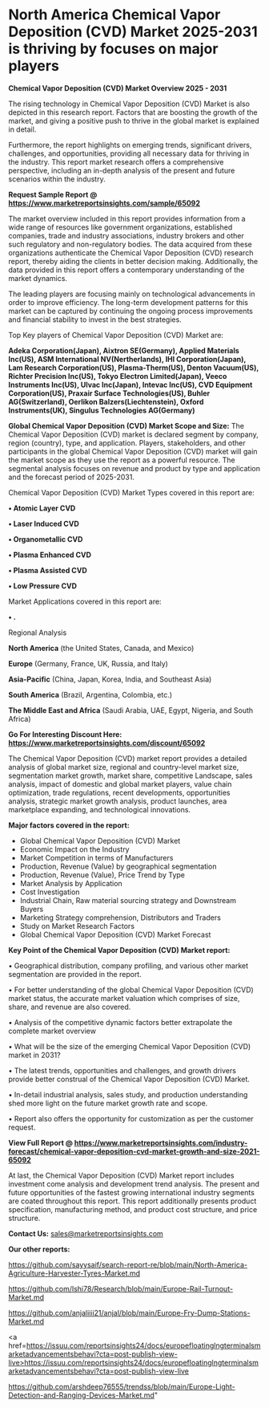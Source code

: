  # North America Chemical Vapor Deposition (CVD) Market 2025-2031 is thriving by focuses on major players

<Strong> Chemical Vapor Deposition (CVD) Market Overview 2025 - 2031</strong>

The rising technology in Chemical Vapor Deposition (CVD) Market is also depicted in this research report. Factors that are boosting the growth of the market, and giving a positive push to thrive in the global market is explained in detail.

Furthermore, the report highlights on emerging trends, significant drivers, challenges, and opportunities, providing all necessary data for thriving in the industry. This report market research offers a comprehensive perspective, including an in-depth analysis of the present and future scenarios within the industry.

<strong>Request Sample Report @ <a href=https://www.marketreportsinsights.com/sample/65092>https://www.marketreportsinsights.com/sample/65092</a></strong>

The market overview included in this report provides information from a wide range of resources like government organizations, established companies, trade and industry associations, industry brokers and other such regulatory and non-regulatory bodies. The data acquired from these organizations authenticate the Chemical Vapor Deposition (CVD) research report, thereby aiding the clients in better decision making. Additionally, the data provided in this report offers a contemporary understanding of the market dynamics.

The leading players are focusing mainly on technological advancements in order to improve efficiency. The long-term development patterns for this market can be captured by continuing the ongoing process improvements and financial stability to invest in the best strategies.

Top Key players of Chemical Vapor Deposition (CVD) Market are:

<strong>Adeka Corporation(Japan), Aixtron SE(Germany), Applied Materials Inc(US), ASM International NV(Nertherlands), IHI Corporation(Japan), Lam Research Corporation(US), Plasma-Therm(US), Denton Vacuum(US), Richter Precision Inc(US), Tokyo Electron Limited(Japan), Veeco Instruments Inc(US), Ulvac Inc(Japan), Intevac Inc(US), CVD Equipment Corporation(US), Praxair Surface Technologies(US), Buhler AG(Switzerland), Oerlikon Balzers(Liechtenstein), Oxford Instruments(UK), Singulus Technologies AG(Germany)</strong>

<strong><b>Global Chemical Vapor Deposition (CVD) Market Scope and Size:</b></strong>
The Chemical Vapor Deposition (CVD) market is declared segment by company, region (country), type, and application. Players, stakeholders, and other participants in the global Chemical Vapor Deposition (CVD) market will gain the market scope as they use the report as a powerful resource. The segmental analysis focuses on revenue and product by type and application and the forecast period of 2025-2031.

Chemical Vapor Deposition (CVD) Market Types covered in this report are:

<strong>• Atomic Layer CVD

• Laser Induced CVD

• Organometallic CVD

• Plasma Enhanced CVD

• Plasma Assisted CVD

• Low Pressure CVD</strong>

Market Applications covered in this report are:

<strong>• .</strong> 

Regional Analysis

<strong>North America</strong> (the United States, Canada, and Mexico)

<strong>Europe</strong> (Germany, France, UK, Russia, and Italy)

<strong>Asia-Pacific</strong> (China, Japan, Korea, India, and Southeast Asia)

<strong>South America</strong> (Brazil, Argentina, Colombia, etc.)

<strong>The Middle East and Africa</strong> (Saudi Arabia, UAE, Egypt, Nigeria, and South Africa)

<strong>Go For Interesting Discount Here: <a href=https://www.marketreportsinsights.com/discount/65092>https://www.marketreportsinsights.com/discount/65092</a></strong>

The Chemical Vapor Deposition (CVD) market report provides a detailed analysis of global market size, regional and country-level market size, segmentation market growth, market share, competitive Landscape, sales analysis, impact of domestic and global market players, value chain optimization, trade regulations, recent developments, opportunities analysis, strategic market growth analysis, product launches, area marketplace expanding, and technological innovations.

<strong><b>Major factors covered in the report:</b></strong>
<ul>
  <li>Global Chemical Vapor Deposition (CVD) Market </li>
  <li>Economic Impact on the Industry</li>
  <li>Market Competition in terms of Manufacturers</li>
  <li>Production, Revenue (Value) by geographical segmentation</li>
  <li>Production, Revenue (Value), Price Trend by Type</li>
  <li>Market Analysis by Application</li>
  <li>Cost Investigation</li>
  <li>Industrial Chain, Raw material sourcing strategy and Downstream Buyers</li>
  <li>Marketing Strategy comprehension, Distributors and Traders</li>
  <li>Study on Market Research Factors</li>
  <li>Global Chemical Vapor Deposition (CVD) Market Forecast</li>
</ul>

<strong><b>Key Point of the Chemical Vapor Deposition (CVD) Market report:</b></strong>

• Geographical distribution, company profiling, and various other market segmentation are provided in the report.

• For better understanding of the global Chemical Vapor Deposition (CVD) market status, the accurate market valuation which comprises of size, share, and revenue are also covered.

• Analysis of the competitive dynamic factors better extrapolate the complete market overview

• What will be the size of the emerging Chemical Vapor Deposition (CVD) market in 2031?

• The latest trends, opportunities and challenges, and growth drivers provide better construal of the Chemical Vapor Deposition (CVD) Market.

• In-detail industrial analysis, sales study, and production understanding shed more light on the future market growth rate and scope.

• Report also offers the opportunity for customization as per the customer request.

<strong><b>View Full Report @ <a href=https://www.marketreportsinsights.com/industry-forecast/chemical-vapor-deposition-cvd-market-growth-and-size-2021-65092>https://www.marketreportsinsights.com/industry-forecast/chemical-vapor-deposition-cvd-market-growth-and-size-2021-65092</a></b></strong>


At last, the Chemical Vapor Deposition (CVD) Market report includes investment come analysis and development trend analysis. The present and future opportunities of the fastest growing international industry segments are coated throughout this report. This report additionally presents product specification, manufacturing method, and product cost structure, and price structure.

<strong>Contact Us:</strong>
sales@marketreportsinsights.com

<strong>Our other reports:</strong>

<a href=https://github.com/sayysaif/search-report-re/blob/main/North-America-Agriculture-Harvester-Tyres-Market.md>https://github.com/sayysaif/search-report-re/blob/main/North-America-Agriculture-Harvester-Tyres-Market.md</a>

<a href=https://github.com/Ishi78/Research/blob/main/Europe-Rail-Turnout-Market.md>https://github.com/Ishi78/Research/blob/main/Europe-Rail-Turnout-Market.md</a>

<a href=https://github.com/anjaliiii21/anjal/blob/main/Europe-Fry-Dump-Stations-Market.md>https://github.com/anjaliiii21/anjal/blob/main/Europe-Fry-Dump-Stations-Market.md</a>

<a href=https://issuu.com/reportsinsights24/docs/europefloatinglngterminalsmarketadvancementsbehavi?cta=post-publish-view-live>https://issuu.com/reportsinsights24/docs/europefloatinglngterminalsmarketadvancementsbehavi?cta=post-publish-view-live</a>

<a href=https://github.com/arshdeep76555/trendss/blob/main/Europe-Light-Detection-and-Ranging-Devices-Market.md>https://github.com/arshdeep76555/trendss/blob/main/Europe-Light-Detection-and-Ranging-Devices-Market.md</a>"
